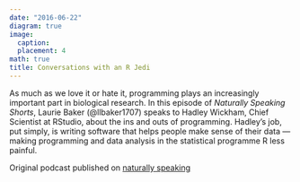 ```yaml
---
date: "2016-06-22"
diagram: true
image:
  caption: 
  placement: 4
math: true
title: Conversations with an R Jedi
---
```


As much as we love it or hate it, programming plays an increasingly important part in biological research. In this episode of *Naturally Speaking Shorts*, Laurie Baker (@llbaker1707) speaks to Hadley Wickham, Chief Scientist at RStudio, about the ins and outs of programming. Hadley’s job, put simply, is writing software that helps people make sense of their data — making programming and data analysis in the statistical programme R less painful.

Original podcast published on [naturally speaking](https://naturallyspeaking.blog/2016/06/22/episode-41-conversations-with-an-r-jedi/)
